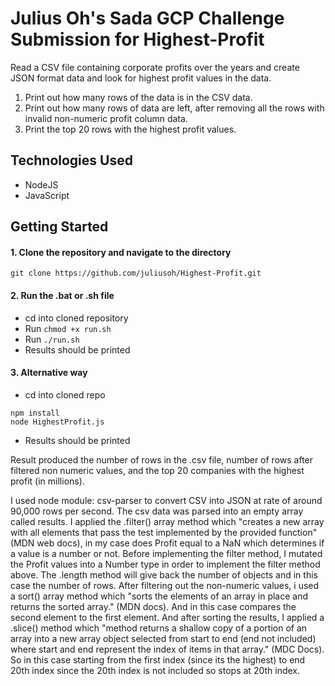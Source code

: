 # Julius Oh's Sada GCP Challenge Submission for Highest-Profit
Read a CSV file containing corporate profits over the years and create JSON format data and look for highest profit values in the data.
1. Print out how many rows of the data is in the CSV data.
2. Print out how many rows of data are left, after removing all the rows with invalid non-numeric profit column data. 
3. Print the top 20 rows with the highest profit values.

## Technologies Used
- NodeJS
- JavaScript

## Getting Started
#### 1. Clone the repository and navigate to the directory
```shell
git clone https://github.com/juliusoh/Highest-Profit.git
```

#### 2. Run the .bat or .sh file
- cd into cloned repository 
- Run `chmod +x run.sh` 
- Run `./run.sh`
- Results should be printed

#### 3. Alternative way
- cd into cloned repo
``` shell
npm install
node HighestProfit.js
```
- Results should be printed

Result produced the number of rows in the .csv file, number of rows after filtered non numeric values, and the top 20 companies with the highest profit (in millions).

I used node module: csv-parser to convert CSV into JSON at rate of around 90,000 rows per second. The csv data was parsed into an empty array called results.
I applied the .filter() array method which "creates a new array with all elements that pass the test implemented by the provided function"(MDN web docs), in my case does Profit equal to a NaN which determines if a value is a number or not. Before implementing the filter method, I mutated the Profit values into a Number type in order to implement the filter method above. 
The .length method will give back the number of objects and in this case the number of rows.
After filtering out the non-numeric values, i used a sort() array method which "sorts the elements of an array in place and returns the sorted array." (MDN docs).
And in this case compares the second element to the first element. 
And after sorting the results, I applied a .slice() method which "method returns a shallow copy of a portion of an array into a new array object selected from start to end (end not included) where start and end represent the index of items in that array." (MDC Docs). So in this case starting from the first index (since its the highest) to end 20th index since the 20th index is not included so stops at 20th index.
